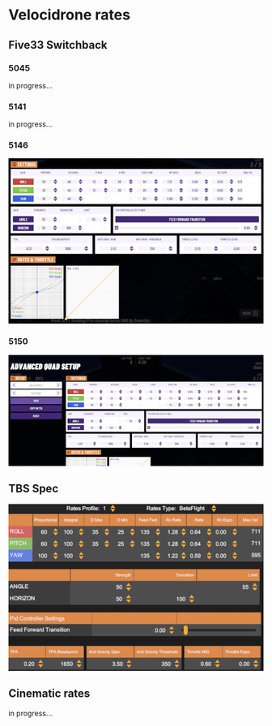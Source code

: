 # Velocidrone rates

## Five33 Switchback

### 5045

in progress...

### 5141

in progress...

### 5146
![5146 prop](images/five33_5146.png)
### 5150
![5150 prop](images/five33_5150.png)

## TBS Spec

![Racing rates](images/tbs_spec_5141.png)


## Cinematic rates

in progress...